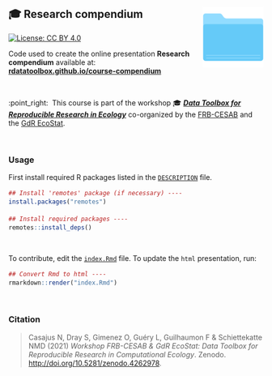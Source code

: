 ## :mortar_board: Research compendium <img src="img/compendium-logo.png" height="120" align="right"/>

[![License: CC
BY 4.0](https://img.shields.io/badge/License-CC%20BY%204.0-lightgreen.svg)](https://choosealicense.com/licenses/cc-by-4.0/)


Code used to create the online presentation **Research compendium** available at:
[**rdatatoolbox.github.io/course-compendium**](https://rdatatoolbox.github.io/course-compendium)

<br />

:point\_right:  This course is part of the workshop :mortar_board: 
[**_Data Toolbox for Reproducible Research in Ecology_**](https://rdatatoolbox.github.io) co-organized by the 
[FRB-CESAB](https://www.fondationbiodiversite.fr/en/about-the-foundation/le-cesab/) 
and the 
[GdR EcoStat](https://sites.google.com/site/gdrecostat/).


<br />


### Usage

First install required R packages listed in the 
[`DESCRIPTION`](https://github.com/rdatatoolbox/course-compendium/blob/main/DESCRIPTION)
file.

```r
## Install 'remotes' package (if necessary) ----
install.packages("remotes")

## Install required packages ----
remotes::install_deps()
```

<br />

To contribute, edit the 
[`index.Rmd`](https://github.com/rdatatoolbox/course-compendium/blob/main/index.Rmd) 
file. To update the `html` presentation, run: 

```r
## Convert Rmd to html ----
rmarkdown::render("index.Rmd")
```


<br />


### Citation

> Casajus N, Dray S, Gimenez O, Guéry L, Guilhaumon F & Schiettekatte NMD (2021) *Workshop FRB-CESAB & GdR EcoStat: Data Toolbox for Reproducible Research in Computational Ecology*. Zenodo. <http://doi.org/10.5281/zenodo.4262978>.
